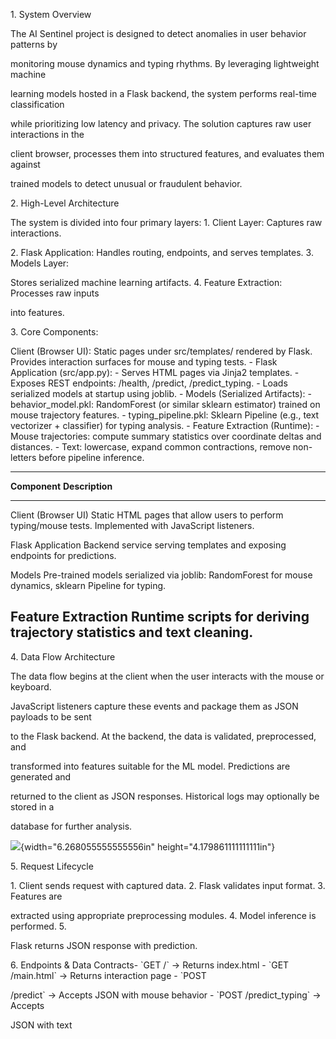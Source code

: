 1\. System Overview

The AI Sentinel project is designed to detect anomalies in user behavior
patterns by

monitoring mouse dynamics and typing rhythms. By leveraging lightweight
machine

learning models hosted in a Flask backend, the system performs real-time
classification

while prioritizing low latency and privacy. The solution captures raw
user interactions in the

client browser, processes them into structured features, and evaluates
them against

trained models to detect unusual or fraudulent behavior.

2\. High-Level Architecture

The system is divided into four primary layers: 1. Client Layer:
Captures raw interactions.

2\. Flask Application: Handles routing, endpoints, and serves templates.
3. Models Layer:

Stores serialized machine learning artifacts. 4. Feature Extraction:
Processes raw inputs

into features.

3\. Core Components:

Client (Browser UI): Static pages under src/templates/ rendered by
Flask. Provides interaction surfaces for mouse and typing tests. - Flask
Application (src/app.py): - Serves HTML pages via Jinja2 templates. -
Exposes REST endpoints: /health, /predict, /predict_typing. - Loads
serialized models at startup using joblib. - Models (Serialized
Artifacts): - behavior_model.pkl: RandomForest (or similar sklearn
estimator) trained on mouse trajectory features. - typing_pipeline.pkl:
Sklearn Pipeline (e.g., text vectorizer + classifier) for typing
analysis. - Feature Extraction (Runtime): - Mouse trajectories: compute
summary statistics over coordinate deltas and distances. - Text:
lowercase, expand common contractions, remove non-letters before
pipeline inference.

  -----------------------------------------------------------------------
  **Component**                       **Description**
  ----------------------------------- -----------------------------------
  Client (Browser UI)                 Static HTML pages that allow users
                                      to perform typing/mouse tests.
                                      Implemented with JavaScript
                                      listeners.

  Flask Application                   Backend service serving templates
                                      and exposing endpoints for
                                      predictions.

  Models                              Pre-trained models serialized via
                                      joblib: RandomForest for mouse
                                      dynamics, sklearn Pipeline for
                                      typing.

  Feature Extraction                  Runtime scripts for deriving
                                      trajectory statistics and text
                                      cleaning.
  -----------------------------------------------------------------------

4\. Data Flow Architecture

The data flow begins at the client when the user interacts with the
mouse or keyboard.

JavaScript listeners capture these events and package them as JSON
payloads to be sent

to the Flask backend. At the backend, the data is validated,
preprocessed, and

transformed into features suitable for the ML model. Predictions are
generated and

returned to the client as JSON responses. Historical logs may optionally
be stored in a

database for further analysis.

![](./image1.png){width="6.268055555555556in"
height="4.179861111111111in"}

5\. Request Lifecycle

1\. Client sends request with captured data. 2. Flask validates input
format. 3. Features are

extracted using appropriate preprocessing modules. 4. Model inference is
performed. 5.

Flask returns JSON response with prediction.

6\. Endpoints & Data Contracts- \`GET /\` → Returns index.html - \`GET
/main.html\` → Returns interaction page - \`POST

/predict\` → Accepts JSON with mouse behavior - \`POST /predict_typing\`
→ Accepts

JSON with text
